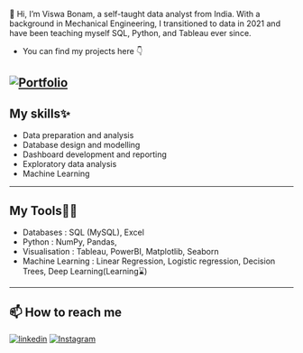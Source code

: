 👋 Hi, I’m Viswa Bonam, a self-taught data analyst from India. With a background in Mechanical Engineering, I transitioned to data in 2021 and have been teaching myself SQL, Python, and Tableau ever since. 
- You can find my projects here 👇

[![Portfolio](https://img.shields.io/badge/GitHub-100000?style=for-the-badge&logo=github&logoColor=white)](https://github.com/ViswaBonam/Viswa-Bonam-Portfolio)
----------

## My skills✨
- Data preparation and analysis
- Database design and modelling
- Dashboard development and reporting
- Exploratory data analysis
- Machine Learning

-----------

## My Tools👨‍💻
- Databases        : SQL (MySQL), Excel
- Python           : NumPy, Pandas,
- Visualisation    : Tableau, PowerBI, Matplotlib, Seaborn
- Machine Learning : Linear Regression, Logistic regression, Decision Trees, Deep Learning(Learning⌛)

--------------

## 📫 How to reach me
[![linkedin](https://img.shields.io/badge/linkedin-0A66C2?style=for-the-badge&logo=linkedin&logoColor=white)](https://www.linkedin.com/in/viswabonam/)
[![Instagram](https://img.shields.io/badge/Instagram-E4405F?style=for-the-badge&logo=instagram&logoColor=white)](https://www.instagram.com/viswa.bonam/)

<!---
ViswaBonam/ViswaBonam is a ✨ special ✨ repository because its `README.md` (this file) appears on your GitHub profile.
You can click the Preview link to take a look at your changes.
--->
